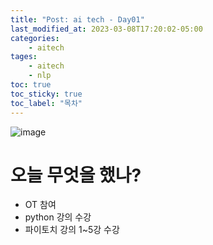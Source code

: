 ```yaml
---
title: "Post: ai tech - Day01"
last_modified_at: 2023-03-08T17:20:02-05:00
categories:
    - aitech
tages:
    - aitech
    - nlp
toc: true
toc_sticky: true
toc_label: "목차"
---
```


![image](../../../image/aitech.png)


# 오늘 무엇을 했나?
- OT 참여
- python 강의 수강
- 파이토치 강의 1~5강 수강